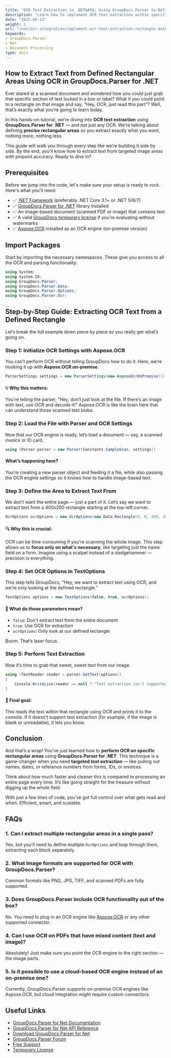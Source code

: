 ```yaml
---
title: "OCR Text Extraction in .NET&#58; Using GroupDocs.Parser to Define Rectangular Areas"
description: "Learn how to implement OCR text extraction within specified rectangles using GroupDocs.Parser for .NET. Enhance your document processing with precise, efficient text recognition."
date: "2025-05-13"
weight: 1
url: "/net/ocr-integration/implement-ocr-text-extraction-rectangle-dotnet/"
keywords:
- GroupDocs.Parser
- Net
- Document Processing
type: docs
---
```

## How to Extract Text from Defined Rectangular Areas Using OCR in GroupDocs.Parser for .NET

Ever stared at a scanned document and wondered how you could just grab that specific section of text locked in a box or label? What if you could point to a rectangle on that image and say, “Hey, OCR, just read this part”? Well, that’s exactly what you’re going to learn today.

In this hands-on tutorial, we’re diving into **OCR text extraction** using **GroupDocs.Parser for .NET** — and not just any OCR. We’re talking about defining **precise rectangular areas** so you extract exactly what you want, nothing more, nothing less.

This guide will walk you through every step like we’re building it side by side. By the end, you'll know how to extract text from targeted image areas with pinpoint accuracy. Ready to dive in?


## Prerequisites

Before we jump into the code, let's make sure your setup is ready to rock. Here's what you'll need:

* ✅ [.NET Framework](https://dotnet.microsoft.com/en-us/download/dotnet) (preferably .NET Core 3.1+ or .NET 5/6/7)
* ✅ [GroupDocs.Parser for .NET](https://releases.groupdocs.com/parser/net/) library installed
* ✅ An image-based document (scanned PDF or image) that contains text
* ✅ A valid [GroupDocs temporary license](https://purchase.groupdocs.com/temporary-license/) if you're evaluating without watermarks
* ✅ [Aspose.OCR](https://products.aspose.com/ocr/) installed as an OCR engine (on-premise version)


## Import Packages

Start by importing the necessary namespaces. These give you access to all the OCR and parsing functionality:

```csharp
using System;
using System.IO;
using GroupDocs.Parser;
using GroupDocs.Parser.Data;
using GroupDocs.Parser.Options;
using GroupDocs.Parser.Ocr;
```


## Step-by-Step Guide: Extracting OCR Text from a Defined Rectangle

Let’s break the full example down piece by piece so you really get what’s going on.


### Step 1: Initialize OCR Settings with Aspose.OCR

You can’t perform OCR without telling GroupDocs how to do it. Here, we’re hooking it up with **Aspose.OCR on-premise**.

```csharp
ParserSettings settings = new ParserSettings(new AsposeOcrOnPremise());
```

#### 💡 Why this matters:

You're telling the parser, “Hey, don’t just look at the file. If there’s an image with text, use OCR and decode it!” Aspose.OCR is like the brain here that can understand those scanned text blobs.


### Step 2: Load the File with Parser and OCR Settings

Now that our OCR engine is ready, let’s load a document — say, a scanned invoice or ID card.

```csharp
using (Parser parser = new Parser(Constants.SampleScan, settings))
```

#### What’s happening here?

You’re creating a new parser object and feeding it a file, while also passing the OCR engine settings so it knows how to handle image-based text.


### Step 3: Define the Area to Extract Text From

We don’t want the entire page — just a part of it. Let’s say we want to extract text from a 400x200 rectangle starting at the top-left corner.

```csharp
OcrOptions ocrOptions = new OcrOptions(new Data.Rectangle(0, 0, 400, 200));
```

#### 🔍 Why this is crucial:

OCR can be time-consuming if you're scanning the whole image. This step allows us to **focus only on what's necessary**, like targeting just the name field on a form. Imagine using a scalpel instead of a sledgehammer — precision is everything.


### Step 4: Set OCR Options in TextOptions

This step tells GroupDocs, “Hey, we want to extract text using OCR, and we’re only looking at the defined rectangle.”

```csharp
TextOptions options = new TextOptions(false, true, ocrOptions);
```

#### 🧠 What do those parameters mean?

* `false`: Don't extract text from the entire document
* `true`: Use OCR for extraction
* `ocrOptions`: Only look at our defined rectangle

Boom. That’s laser focus.


### Step 5: Perform Text Extraction

Now it’s time to grab that sweet, sweet text from our image.

```csharp
using (TextReader reader = parser.GetText(options))
{
    Console.WriteLine(reader == null ? "Text extraction isn't supported" : reader.ReadToEnd());
}
```

#### 🎯 Final goal:

This reads the text within that rectangle using OCR and prints it to the console. If it doesn't support text extraction (for example, if the image is blank or unreadable), it lets you know.


## Conclusion

And that’s a wrap! You’ve just learned how to **perform OCR on specific rectangular areas** using **GroupDocs.Parser for .NET**. This technique is a game-changer when you need **targeted text extraction** — like pulling out names, dates, or reference numbers from forms, IDs, or invoices.

Think about how much faster and cleaner this is compared to processing an entire page every time. It’s like going straight for the treasure without digging up the whole field.

With just a few lines of code, you’ve got full control over what gets read and when. Efficient, smart, and scalable.


## FAQs

### 1. Can I extract multiple rectangular areas in a single pass?

Yes, but you'll need to define multiple `OcrOptions` and loop through them, extracting each block separately.

### 2. What image formats are supported for OCR with GroupDocs.Parser?

Common formats like PNG, JPG, TIFF, and scanned PDFs are fully supported.

### 3. Does GroupDocs.Parser include OCR functionality out of the box?

No. You need to plug in an OCR engine like [Aspose.OCR](https://products.aspose.com/ocr/) or any other supported connector.

### 4. Can I use OCR on PDFs that have mixed content (text and image)?

Absolutely! Just make sure you point the OCR engine to the right section — the image parts.

### 5. Is it possible to use a cloud-based OCR engine instead of an on-premise one?

Currently, GroupDocs.Parser supports on-premise OCR engines like Aspose.OCR, but cloud integration might require custom connectors.

## Useful Links

- [GroupDocs.Parser for Net Documentation](https://docs.groupdocs.com/parser/net/)
- [GroupDocs.Parser for Net API Reference](https://reference.groupdocs.com/parser/net/)
- [Download GroupDocs.Parser for Net](https://releases.groupdocs.com/parser/net/)
- [GroupDocs.Parser Forum](https://forum.groupdocs.com/c/parser)
- [Free Support](https://forum.groupdocs.com/)
- [Temporary License](https://purchase.groupdocs.com/temporary-license/)
